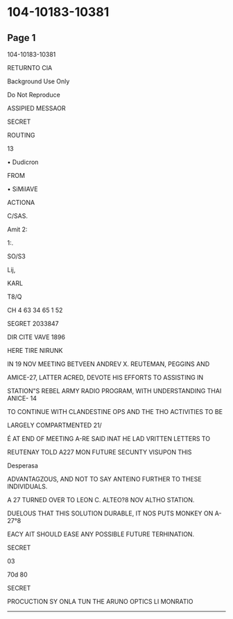 # 104-10183-10381

## Page 1

104-10183-10381

RETURNTO CIA

Background Use Only

Do Not Reproduce

ASSIPIED MESSAOR

SECRET

ROUTING

13

• Dudicron

FROM

• SiMilAVE

ACTIONA

C/SAS.

Amit 2:

1:.

SO/S3

Lij,

KARL

T8/Q

CH 4 63 34 65 1 52

SEGRET 2033847

DIR CITE VAVE 1896

HERE TIRE NIRUNK

IN 19 NOV MEETING BETVEEN ANDREV X. REUTEMAN, PEGGINS AND

AMICE-27, LATTER ACRED, DEVOTE HIS EFFORTS TO ASSISTING IN

STATION"S REBEL ARMY RADIO PROGRAM, WITH UNDERSTANDING THAI ANICE- 14

TO CONTINUE WITH CLANDESTINE OPS AND THE THO ACTIVITIES TO BE

LARGELY COMPARTMENTED 21/

É AT END OF MEETING A-RE SAID INAT HE LAD VRITTEN LETTERS TO

REUTENAY TOLD A227 MON FUTURE SECUNTY VISUPON THIS

Desperasa

ADVANTAGZOUS, AND NOT TO SAY ANTEINO FURTHER TO THESE INDIVIDUALS.

A 27 TURNED OVER TO LEON C. ALTEO?8 NOV ALTHO STATION.

DUELOUS THAT THIS SOLUTION DURABLE, IT NOS PUTS MONKEY ON A-27°8

EACY AIT SHOULD EASE ANY POSSIBLE FUTURE TERHINATION.

SECRET

03

70d 80

SECRET

PROCUCTION SY ONLA TUN THE ARUNO OPTICS LI MONRATIO

---

